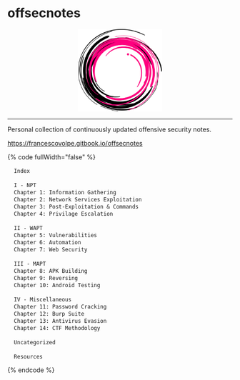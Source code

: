 # offsecnotes

<p align="center">
  <img src=".gitbook/assets/logo.png" alt="" width="188">
</p>

***

Personal collection of continuously updated offensive security notes.

https://francescovolpe.gitbook.io/offsecnotes

{% code fullWidth="false" %}
```markup
  Index
  
  I - NPT
  Chapter 1: Information Gathering
  Chapter 2: Network Services Exploitation
  Chapter 3: Post-Exploitation & Commands
  Chapter 4: Privilage Escalation
  
  II - WAPT
  Chapter 5: Vulnerabilities
  Chapter 6: Automation
  Chapter 7: Web Security
  
  III - MAPT
  Chapter 8: APK Building
  Chapter 9: Reversing
  Chapter 10: Android Testing
  
  IV - Miscellaneous
  Chapter 11: Password Cracking
  Chapter 12: Burp Suite
  Chapter 13: Antivirus Evasion
  Chapter 14: CTF Methodology
  
  Uncategorized
  
  Resources
```
{% endcode %}
